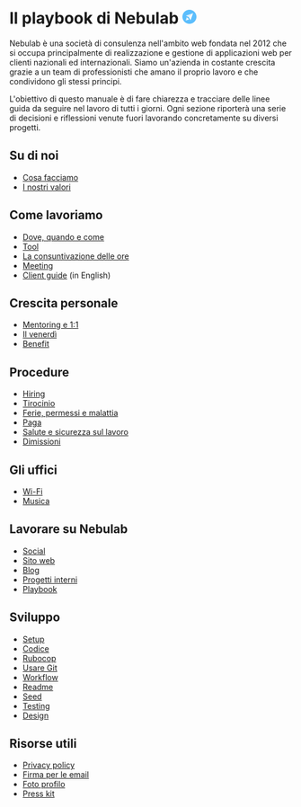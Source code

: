# Il playbook di Nebulab <img src="https://github.com/nebulab/playbook/blob/master/logo.png" alt="Nebulab logo" width="25" height="25">

Nebulab è una società di consulenza nell'ambito web fondata nel 2012 che si occupa principalmente di 
realizzazione e gestione di applicazioni web per clienti nazionali ed internazionali. Siamo 
un'azienda in costante crescita grazie a un team di professionisti che amano il proprio lavoro e che 
condividono gli stessi principi.

L'obiettivo di questo manuale è di fare chiarezza e tracciare delle linee guida da seguire nel 
lavoro di tutti i giorni. Ogni sezione riporterà una serie di decisioni e riflessioni venute fuori 
lavorando concretamente su diversi progetti.

## Su di noi

- [Cosa facciamo](https://github.com/nebulab/playbook/blob/master/su-di-noi/cosa-facciamo.md)
- [I nostri valori](https://github.com/nebulab/playbook/blob/master/su-di-noi/valori.md)

## Come lavoriamo

- [Dove, quando e come](https://github.com/nebulab/playbook/blob/master/come-lavoriamo/dove-quando-e-come.md)
- [Tool](https://github.com/nebulab/playbook/blob/master/come-lavoriamo/tool.md)
- [La consuntivazione delle ore](https://github.com/nebulab/playbook/blob/master/come-lavoriamo/consuntivazione.md)
- [Meeting](https://github.com/nebulab/playbook/blob/master/come-lavoriamo/meeting.md)
- [Client guide](https://github.com/nebulab/playbook/blob/master/come-lavoriamo/client-guide.md) (in English)

## Crescita personale

- [Mentoring e 1:1](https://github.com/nebulab/playbook/blob/master/crescita-personale/mentoring-e-1-1.md)
- [Il venerdì](https://github.com/nebulab/playbook/blob/master/crescita-personale/venerdi.md)
- [Benefit](https://github.com/nebulab/playbook/blob/master/crescita-personale/benefit.md)

## Procedure

- [Hiring](https://github.com/nebulab/playbook/blob/master/procedure/hiring.md)
- [Tirocinio](https://github.com/nebulab/playbook/blob/master/procedure/tirocinio.md)
- [Ferie, permessi e malattia](https://github.com/nebulab/playbook/blob/master/procedure/ferie-permessi-malattia.md)
- [Paga](https://github.com/nebulab/playbook/blob/master/procedure/paga.md)
- [Salute e sicurezza sul lavoro](https://github.com/nebulab/playbook/blob/master/procedure/salute-e-sicurezza.md)
- [Dimissioni](https://github.com/nebulab/playbook/blob/master/procedure/dimissioni.md)

## Gli uffici

- [Wi-Fi](https://github.com/nebulab/playbook/blob/master/gli-uffici/wifi.md)
- [Musica](https://github.com/nebulab/playbook/blob/master/gli-uffici/musica.md)

## Lavorare su Nebulab

- [Social](https://github.com/nebulab/playbook/blob/master/lavorare-su-nebulab/social.md)
- [Sito web](https://github.com/nebulab/playbook/blob/master/lavorare-su-nebulab/sito-web.md)
- [Blog](https://github.com/nebulab/playbook/blob/master/lavorare-su-nebulab/blog.md)
- [Progetti interni](https://github.com/nebulab/playbook/blob/master/lavorare-su-nebulab/progetti-interni.md)
- [Playbook](https://github.com/nebulab/playbook/blob/master/lavorare-su-nebulab/playbook.md)

## Sviluppo

- [Setup](https://github.com/nebulab/playbook/blob/master/sviluppo/setup.md)
- [Codice](https://github.com/nebulab/playbook/blob/master/sviluppo/codice.md)
- [Rubocop](https://github.com/nebulab/playbook/blob/master/sviluppo/rubocop.md)
- [Usare Git](https://github.com/nebulab/playbook/blob/master/sviluppo/usare-git.md)
- [Workflow](https://github.com/nebulab/playbook/blob/master/sviluppo/workflow.md)
- [Readme](https://github.com/nebulab/playbook/blob/master/sviluppo/readme.md)
- [Seed](https://github.com/nebulab/playbook/blob/master/sviluppo/seed.md)
- [Testing](https://github.com/nebulab/playbook/blob/master/sviluppo/testing.md)
- [Design](https://github.com/nebulab/playbook/blob/master/sviluppo/design.md)

## Risorse utili

- [Privacy policy](https://github.com/nebulab/playbook/blob/master/risorse/privacy-policy.md)
- [Firma per le email](https://github.com/nebulab/playbook/blob/master/risorse/firma-email.md)
- [Foto profilo](https://github.com/nebulab/playbook/blob/master/risorse/foto-profilo.md)
- [Press kit](https://drive.google.com/drive/folders/1VATPcbAhnhHZ376_GPixyYAo6u3gN8Os)

